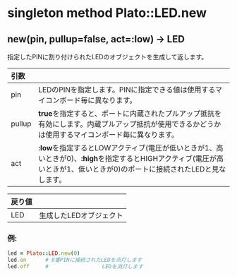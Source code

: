 # singleton method Plato::LED.new

## new(pin, pullup=false, act=:low) -> LED

指定したPINに割り付けられたLEDのオブジェクトを生成して返します。

|引数||
|:--|:--|
|pin|LEDのPINを指定します。PINに指定できる値は使用するマイコンボード毎に異なります。|
|pullup|**true**を指定すると、ポートに内蔵されたプルアップ抵抗を有効にします。内蔵プルアップ抵抗が使用できるかどうかは使用するマイコンボード毎に異なります。|
|act|**:low**を指定するとLOWアクティブ(電圧が低いときが1、高いときが0)、**:high**を指定するとHIGHアクティブ(電圧が高いときが1、低いときが0)のポートに接続されたLEDと見なします。|

|戻り値||
|:--|:--|
|LED|生成したLEDオブジェクト|

### 例:
```Ruby
led = Plato::LED.new(0)
led.on      # 0番PINに接続されたLEDを点灯します
led.off     #                 LEDを消灯します
```
